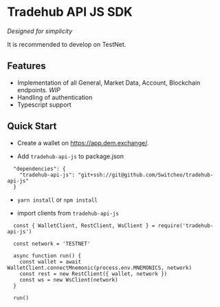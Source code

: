 # Tradehub API JS SDK

*Designed for simplicity*

It is recommended to develop on TestNet.


## Features

* Implementation of all General, Market Data, Account, Blockchain endpoints. *WIP*
* Handling of authentication
* Typescript support

## Quick Start

* Create a wallet on https://app.dem.exchange/.

* Add `tradehub-api-js` to package.json

```
  "dependencies": {
    "tradehub-api-js": "git+ssh://git@github.com/Switcheo/tradehub-api-js"
  }
```

* `yarn install` or `npm install`


* import clients from `tradehub-api-js`

```
  const { WalletClient, RestClient, WsClient } = require('tradehub-api-js')

  const network = 'TESTNET'

  async function run() {
    const wallet = await WalletClient.connectMnemonic(process.env.MNEMONICS, network)
    const rest = new RestClient({ wallet, network })
    const ws = new WsClient(network)
  }

  run()
```
